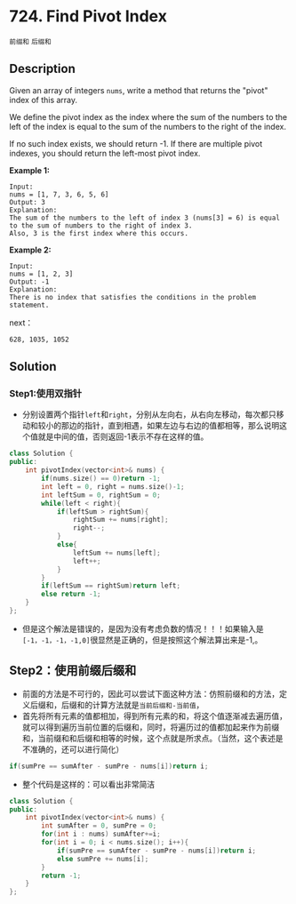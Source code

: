 # 724. Find Pivot Index

`前缀和` `后缀和`

## Description

Given an array of integers `nums`, write a method that returns the "pivot" index of this array.

We define the pivot index as the index where the sum of the numbers to the left of the index is equal to the sum of the numbers to the right of the index.

If no such index exists, we should return -1. If there are multiple pivot indexes, you should return the left-most pivot index.

**Example 1:**

```
Input: 
nums = [1, 7, 3, 6, 5, 6]
Output: 3
Explanation: 
The sum of the numbers to the left of index 3 (nums[3] = 6) is equal to the sum of numbers to the right of index 3.
Also, 3 is the first index where this occurs.
```

 

**Example 2:**

```
Input: 
nums = [1, 2, 3]
Output: -1
Explanation: 
There is no index that satisfies the conditions in the problem statement.
```

next：

```
628, 1035, 1052
```



## Solution

### Step1:使用双指针

- 分别设置两个指针`left`和`right`，分别从左向右，从右向左移动，每次都只移动和较小的那边的指针，直到相遇，如果左边与右边的值都相等，那么说明这个值就是中间的值，否则返回-1表示不存在这样的值。

```c++
class Solution {
public:
    int pivotIndex(vector<int>& nums) {
        if(nums.size() == 0)return -1;
        int left = 0, right = nums.size()-1;
        int leftSum = 0, rightSum = 0;
        while(left < right){
            if(leftSum > rightSum){
                rightSum += nums[right];
                right--;
            }
            else{
                leftSum += nums[left];
                left++;
            }
        }
        if(leftSum == rightSum)return left;
        else return -1;
    }
};
```

- 但是这个解法是错误的，是因为没有考虑负数的情况！！！如果输入是`[-1，-1，-1，-1,0]`很显然是正确的，但是按照这个解法算出来是-1,。

## Step2：使用前缀后缀和

- 前面的方法是不可行的，因此可以尝试下面这种方法：仿照前缀和的方法，定义后缀和，后缀和的计算方法就是`当前后缀和-当前值`，
- 首先将所有元素的值都相加，得到所有元素的和，将这个值逐渐减去遍历值，就可以得到遍历当前位置的后缀和，同时，将遍历过的值都加起来作为前缀和，当前缀和和后缀和相等的时候，这个点就是所求点。（当然，这个表述是不准确的，还可以进行简化）

```c++
if(sumPre == sumAfter - sumPre - nums[i])return i;
```

- 整个代码是这样的：可以看出非常简洁

```c++
class Solution {
public:
    int pivotIndex(vector<int>& nums) {
        int sumAfter = 0, sumPre = 0;
        for(int i : nums) sumAfter+=i;
        for(int i = 0; i < nums.size(); i++){
            if(sumPre == sumAfter - sumPre - nums[i])return i;
            else sumPre += nums[i];
        }
        return -1;
    }
};
```

